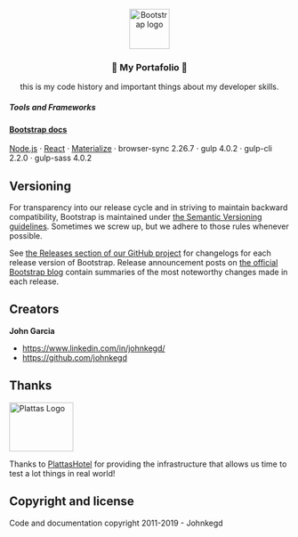 <p align="center">
  <a href="https://johnkegd.github.io/Portafolio/">
    <img src="https://www.plattas.ch/img/logos/logojk.png" alt="Bootstrap logo" width="72" height="72">
  </a>
</p>

<h3 align="center">&#128188; My Portafolio &#128084;</h3>

<p align="center">
  this is my code history and important things about my developer skills.
  <br>
  <h5>Tools and Frameworks</h5>
  <a href="https://getbootstrap.com/docs/4.4/"><strong>Bootstrap docs</strong></a>
  <br>
  <br>
  <a href="https://nodejs.org/en/">Node.js</a>
  ·
  <a href="https://reactjs.org/">React</a>
  ·
  <a href="https://materializecss.com/">Materialize</a>
  ·
  <a>browser-sync 2.26.7</a>
  ·
  <a>gulp 4.0.2</a>
  ·
  <a>gulp-cli 2.2.0</a>
  ·
  <a>gulp-sass 4.0.2</a>
</p>


## Versioning

For transparency into our release cycle and in striving to maintain backward compatibility, Bootstrap is maintained under [the Semantic Versioning guidelines](https://semver.org/). Sometimes we screw up, but we adhere to those rules whenever possible.

See [the Releases section of our GitHub project](https://github.com/twbs/bootstrap/releases) for changelogs for each release version of Bootstrap. Release announcement posts on [the official Bootstrap blog](https://blog.getbootstrap.com/) contain summaries of the most noteworthy changes made in each release.


## Creators

**John Garcia**

- <https://www.linkedin.com/in/johnkegd/>
- <https://github.com/johnkegd>

## Thanks

<a href="https://www.plattas.ch">
  <img src="https://www.plattas.ch/logos/FFB606-115x88.jpg" alt="Plattas Logo" width="115" height="88">
</a>

Thanks to [PlattasHotel](https://www.plattas.ch) for providing the infrastructure that allows us time to test a lot things in real world!



## Copyright and license

Code and documentation copyright 2011-2019 - Johnkegd
